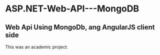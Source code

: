 # ASP.NET-Web-API---MongoDB
## Web Api Using MongoDb, ang AngularJS client side

This was an academic project.
